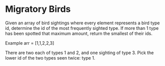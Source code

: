 # Migratory Birds

Given an array of bird sightings where every element represents a bird type id, determine the id of the most frequently sighted type. If more than 1 type has been spotted that maximum amount, return the smallest of their ids.

Example
arr = [1,1,2,2,3]

There are two each of types 1 and 2, and one sighting of type 3. Pick the lower id of the two types seen twice: type 1.